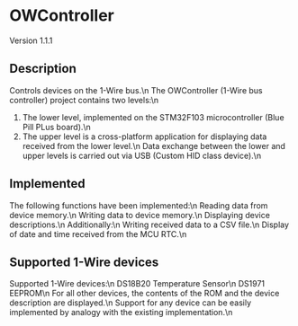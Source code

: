 # OWController
Version 1.1.1
## Description
Controls devices on the 1-Wire bus.\n
The OWController (1-Wire bus controller) project contains two levels:\n
1. The lower level, implemented on the STM32F103 microcontroller (Blue Pill PLus board).\n
2. The upper level is a cross-platform application for displaying data received from the lower level.\n
Data exchange between the lower and upper levels is carried out via USB (Custom HID class device).\n
## Implemented
The following functions have been implemented:\n
Reading data from device memory.\n
Writing data to device memory.\n
Displaying device descriptions.\n
Additionally:\n
Writing received data to a CSV file.\n
Display of date and time received from the MCU RTC.\n
## Supported 1-Wire devices
Supported 1-Wire devices:\n
DS18B20 Temperature Sensor\n
DS1971 EEPROM\n
For all other devices, the contents of the ROM and the device description are displayed.\n
Support for any device can be easily implemented by analogy with the existing implementation.\n
